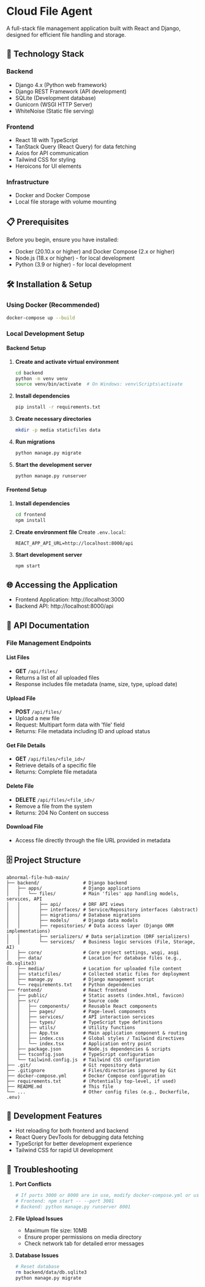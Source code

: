 # Cloud File Agent

A full-stack file management application built with React and Django, designed for efficient file handling and storage.

## 🚀 Technology Stack

### Backend
- Django 4.x (Python web framework)
- Django REST Framework (API development)
- SQLite (Development database)
- Gunicorn (WSGI HTTP Server)
- WhiteNoise (Static file serving)

### Frontend
- React 18 with TypeScript
- TanStack Query (React Query) for data fetching
- Axios for API communication
- Tailwind CSS for styling
- Heroicons for UI elements

### Infrastructure
- Docker and Docker Compose
- Local file storage with volume mounting

## 📋 Prerequisites

Before you begin, ensure you have installed:
- Docker (20.10.x or higher) and Docker Compose (2.x or higher)
- Node.js (18.x or higher) - for local development
- Python (3.9 or higher) - for local development

## 🛠️ Installation & Setup

### Using Docker (Recommended)

```bash
docker-compose up --build
```

### Local Development Setup

#### Backend Setup
1. **Create and activate virtual environment**
   ```bash
   cd backend
   python -m venv venv
   source venv/bin/activate  # On Windows: venv\Scripts\activate
   ```

2. **Install dependencies**
   ```bash
   pip install -r requirements.txt
   ```

3. **Create necessary directories**
   ```bash
   mkdir -p media staticfiles data
   ```

4. **Run migrations**
   ```bash
   python manage.py migrate
   ```

5. **Start the development server**
   ```bash
   python manage.py runserver
   ```

#### Frontend Setup
1. **Install dependencies**
   ```bash
   cd frontend
   npm install
   ```

2. **Create environment file**
   Create `.env.local`:
   ```
   REACT_APP_API_URL=http://localhost:8000/api
   ```

3. **Start development server**
   ```bash
   npm start
   ```

## 🌐 Accessing the Application

- Frontend Application: http://localhost:3000
- Backend API: http://localhost:8000/api

## 📝 API Documentation

### File Management Endpoints

#### List Files
- **GET** `/api/files/`
- Returns a list of all uploaded files
- Response includes file metadata (name, size, type, upload date)

#### Upload File
- **POST** `/api/files/`
- Upload a new file
- Request: Multipart form data with 'file' field
- Returns: File metadata including ID and upload status

#### Get File Details
- **GET** `/api/files/<file_id>/`
- Retrieve details of a specific file
- Returns: Complete file metadata

#### Delete File
- **DELETE** `/api/files/<file_id>/`
- Remove a file from the system
- Returns: 204 No Content on success

#### Download File
- Access file directly through the file URL provided in metadata

## 🗄️ Project Structure

```
abnormal-file-hub-main/
├── backend/                # Django backend
│   ├── apps/               # Django applications
│   │   └── files/          # Main 'files' app handling models, services, API
│   │       ├── api/        # DRF API views
│   │       ├── interfaces/ # Service/Repository interfaces (abstract)
│   │       ├── migrations/ # Database migrations
│   │       ├── models/     # Django data models
│   │       ├── repositories/ # Data access layer (Django ORM implementations)
│   │       ├── serializers/ # Data serialization (DRF serializers)
│   │       └── services/   # Business logic services (File, Storage, AI)
│   ├── core/               # Core project settings, wsgi, asgi
│   ├── data/               # Location for database files (e.g., db.sqlite3)
│   ├── media/              # Location for uploaded file content
│   ├── staticfiles/        # Collected static files for deployment
│   ├── manage.py           # Django management script
│   └── requirements.txt    # Python dependencies
├── frontend/               # React frontend
│   ├── public/             # Static assets (index.html, favicon)
│   ├── src/                # Source code
│   │   ├── components/     # Reusable React components
│   │   ├── pages/          # Page-level components
│   │   ├── services/       # API interaction services
│   │   ├── types/          # TypeScript type definitions
│   │   ├── utils/          # Utility functions
│   │   ├── App.tsx         # Main application component & routing
│   │   ├── index.css       # Global styles / Tailwind directives
│   │   └── index.tsx       # Application entry point
│   ├── package.json        # Node.js dependencies & scripts
│   ├── tsconfig.json       # TypeScript configuration
│   └── tailwind.config.js  # Tailwind CSS configuration
├── .git/                   # Git repository data
├── .gitignore              # Files/directories ignored by Git
├── docker-compose.yml      # Docker Compose configuration
├── requirements.txt        # (Potentially top-level, if used)
├── README.md               # This file
└── ...                     # Other config files (e.g., Dockerfile, .env)

```

## 🔧 Development Features

- Hot reloading for both frontend and backend
- React Query DevTools for debugging data fetching
- TypeScript for better development experience
- Tailwind CSS for rapid UI development

## 🐛 Troubleshooting

1. **Port Conflicts**
   ```bash
   # If ports 3000 or 8000 are in use, modify docker-compose.yml or use:
   # Frontend: npm start -- --port 3001
   # Backend: python manage.py runserver 8001
   ```

2. **File Upload Issues**
   - Maximum file size: 10MB
   - Ensure proper permissions on media directory
   - Check network tab for detailed error messages

3. **Database Issues**
   ```bash
   # Reset database
   rm backend/data/db.sqlite3
   python manage.py migrate
   ```